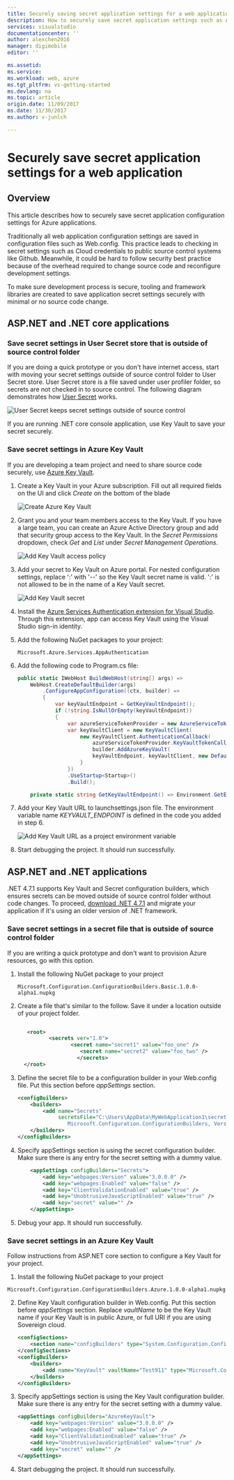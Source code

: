 ```yaml
---
title: Securely saving secret application settings for a web application | Microsoft Docs
description: How to securely save secret application settings such as Azure credentials or third party API keys using ASP.NET core Key Vault Provider, User Secret, or .NET 4.7.1 configuration builders
services: visualstudio
documentationcenter: ''
author: alexchen2016
manager: digimobile
editor: ''

ms.assetid:
ms.service:
ms.workload: web, azure
ms.tgt_pltfrm: vs-getting-started
ms.devlang: na
ms.topic: article
origin.date: 11/09/2017
ms.date: 11/30/2017
ms.author: v-junlch

---
```


# Securely save secret application settings for a web application

## Overview
This article describes how to securely save secret application configuration settings for Azure applications.

Traditionally all web application configuration settings are saved in configuration files such as Web.config. This practice leads to checking in secret settings such as Cloud credentials to public source control systems like Github. Meanwhile, it could be hard to follow security best practice because of the overhead required to change source code and reconfigure development settings.

To make sure development process is secure, tooling and framework libraries are created to save application secret settings securely with minimal or no source code change.

## ASP.NET and .NET core applications

### Save secret settings in User Secret store that is outside of source control folder
If you are doing a quick prototype or you don't have internet access, start with moving your secret settings outside of source control folder to User Secret store. User Secret store is a file saved under user profiler folder, so secrets are not checked in to source control. The following diagram demonstrates how [User Secret](https://docs.microsoft.com/en-us/aspnet/core/security/app-secrets?tabs=visual-studio#SecretManager) works.

![User Secret keeps secret settings outside of source control](./media/vs-secure-secret-appsettings/aspnetcore-usersecret.PNG)

If you are running .NET core console application, use Key Vault to save your secret securely.

### Save secret settings in Azure Key Vault
If you are developing a team project and need to share source code securely, use [Azure Key Vault](/key-vault/).

1. Create a Key Vault in your Azure subscription. Fill out all required fields on the UI and click *Create* on the bottom of the blade

    ![Create Azure Key Vault](./media/vs-secure-secret-appsettings/create-keyvault.PNG)

2. Grant you and your team members access to the Key Vault. If you have a large team, you can create an Azure Active Directory group and add that security group access to the Key Vault. In the *Secret Permissions* dropdown, check *Get* and *List* under *Secret Management Operations*.

    ![Add Key Vault access policy](./media/vs-secure-secret-appsettings/add-keyvault-access-policy.png)

3. Add your secret to Key Vault on Azure portal. For nested configuration settings, replace ':' with '--' so the Key Vault secret name is valid. ':' is not allowed to be in the name of a Key Vault secret.

    ![Add Key Vault secret](./media/vs-secure-secret-appsettings/add-keyvault-secret.png)

4. Install the [Azure Services Authentication extension for Visual Studio](https://go.microsoft.com/fwlink/?linkid=862354). Through this extension, app can access Key Vault using the Visual Studio sign-in identity.

5. Add the following NuGet packages to your project:

    ```
    Microsoft.Azure.Services.AppAuthentication
    ```
6. Add the following code to Program.cs file:

    ```csharp
    public static IWebHost BuildWebHost(string[] args) =>
        WebHost.CreateDefaultBuilder(args)
            .ConfigureAppConfiguration((ctx, builder) =>
            {
                var keyVaultEndpoint = GetKeyVaultEndpoint();
                if (!string.IsNullOrEmpty(keyVaultEndpoint))
                {
                    var azureServiceTokenProvider = new AzureServiceTokenProvider();
                    var keyVaultClient = new KeyVaultClient(
                        new KeyVaultClient.AuthenticationCallback(
                            azureServiceTokenProvider.KeyVaultTokenCallback));
                            builder.AddAzureKeyVault(
                            keyVaultEndpoint, keyVaultClient, new DefaultKeyVaultSecretManager());
                        }
                    })
                    .UseStartup<Startup>()
                    .Build();

        private static string GetKeyVaultEndpoint() => Environment.GetEnvironmentVariable("KEYVAULT_ENDPOINT");
    ```
7. Add your Key Vault URL to launchsettings.json file. The environment variable name *KEYVAULT_ENDPOINT* is defined in the code you added in step 6.

    ![Add Key Vault URL as a project environment variable](./media/vs-secure-secret-appsettings/add-keyvault-url.png)

8. Start debugging the project. It should run successfully.

## ASP.NET and .NET applications

.NET 4.7.1 supports Key Vault and Secret configuration builders, which ensures secrets can be moved outside of source control folder without code changes.
To proceed, [download .NET 4.7.1](https://www.microsoft.com/download/details.aspx?id=56115) and migrate your application if it's using an older version of .NET framework.

### Save secret settings in a secret file that is outside of source control folder
If you are writing a quick prototype and don't want to provision Azure resources, go with this option.

1. Install the following NuGet package to your project
    ```
    Microsoft.Configuration.ConfigurationBuilders.Basic.1.0.0-alpha1.nupkg
    ```

2. Create a file that's similar to the follow. Save it under a location outside of your project folder.

    ```xml

	   <root>
	          <secrets ver="1.0">
	                 <secret name="secret1" value="foo_one" />
	                    <secret name="secret2" value="foo_two" />
	                   </secrets>
	  </root>
      ```

3. Define the secret file to be a configuration builder in your Web.config file. Put this section before *appSettings* section.

    ```xml
    <configBuilders>
        <builders>
            <add name="Secrets"
                 secretsFile="C:\Users\AppData\MyWebApplication1\secret.xml" type="Microsoft.Configuration.ConfigurationBuilders.UserSecretsConfigBuilder,
                    Microsoft.Configuration.ConfigurationBuilders, Version=1.0.0.0, Culture=neutral" />
        </builders>
    </configBuilders>
    ```

4. Specify appSettings section is using the secret configuration builder. Make sure there is any entry for the secret setting with a dummy value.

    ```xml
        <appSettings configBuilders="Secrets">
            <add key="webpages:Version" value="3.0.0.0" />
            <add key="webpages:Enabled" value="false" />
            <add key="ClientValidationEnabled" value="true" />
            <add key="UnobtrusiveJavaScriptEnabled" value="true" />
            <add key="secret" value="" />
        </appSettings>
    ```

5. Debug your app. It should run successfully.

### Save secret settings in an Azure Key Vault
Follow instructions from ASP.NET core section to configure a Key Vault for your project.

1. Install the following NuGet package to your project
```
Microsoft.Configuration.ConfigurationBuilders.Azure.1.0.0-alpha1.nupkg
```

2. Define Key Vault configuration builder in Web.config. Put this section before *appSettings* section. Replace *vaultName* to be the Key Vault name if your Key Vault is in public Azure, or full URI if you are using Sovereign cloud.

    ```xml
    <configSections>
        <section name="configBuilders" type="System.Configuration.ConfigurationBuildersSection, System.Configuration, Version=4.0.0.0, Culture=neutral, PublicKeyToken=b03f5f7f11d50a3a" restartOnExternalChanges="false" requirePermission="false" />
    </configSections>
    <configBuilders>
        <builders>
            <add name="KeyVault" vaultName="Test911" type="Microsoft.Configuration.ConfigurationBuilders.AzureKeyVaultConfigBuilder, ConfigurationBuilders, Version=1.0.0.0, Culture=neutral" />
        </builders>
    </configBuilders>
    ```
3.  Specify appSettings section is using the Key Vault configuration builder. Make sure there is any entry for the secret setting with a dummy value.

    ```xml
    <appSettings configBuilders="AzureKeyVault">
        <add key="webpages:Version" value="3.0.0.0" />
        <add key="webpages:Enabled" value="false" />
        <add key="ClientValidationEnabled" value="true" />
        <add key="UnobtrusiveJavaScriptEnabled" value="true" />
        <add key="secret" value="" />
    </appSettings>
    ```

4. Start debugging the project. It should run successfully.

